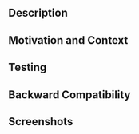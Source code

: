 <!-- This is for fixing bugs! For pull requesting new features, improvements and changes use https://github.com/gitcoinco/ethavatar/compare/?template=features.md -->
<!-- Don't forget to follow code style, and update documentation and tests if needed -->

## Description
<!-- Describe your changes in detail -->

## Motivation and Context
<!-- Why is this change required? What problem does it solve? -->
<!-- If it fixes an open issue, please link to the issue here -->

## Testing
<!-- Please describe in detail how you tested your changes -->
<!-- Include details of your testing environment, and the tests you ran to see how your change affects other areas of the code, etc.-->

## Backward Compatibility
<!-- Will your changes brake backward compatibility or not? -->

## Screenshots
<!-- Add screenshots of your changes -->

